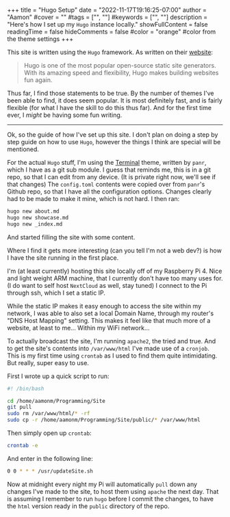+++
title = "Hugo Setup"
date = "2022-11-17T19:16:25-07:00"
author = "Aamon"
#cover = ""
#tags = ["", ""]
#keywords = ["", ""]
description = "Here's how I set up my `Hugo` instance locally."
showFullContent = false
readingTime = false
hideComments = false
#color = "orange" #color from the theme settings
+++

This site is written using the `Hugo` framework.
As written on their [website](https://gohugo.io/):

> Hugo is one of the most popular open-source static site generators.
> With its amazing speed and flexibility, Hugo makes building websites fun again.

Thus far, I find those statements to be true.
By the number of themes I've been able to find, it does seem popular.
It is most definitely fast, and is fairly flexible (for what I have the skill to do this thus far).
And for the first time ever, I *might* be having some fun writing.

---

Ok, so the guide of how I've set up this site.
I don't plan on doing a step by step guide on how to use `Hugo`, however the things I think are special will be mentioned.

For the actual `Hugo` stuff, I'm using the [Terminal](https://github.com/panr/hugo-theme-terminal) theme, written by `panr`, which I have as a git sub module.
I guess that reminds me, this is in a git repo, so that I can edit from any device.
(It is private right now, we'll see if that changes)
The `config.toml` contents were copied over from `panr`'s Github repo, so that I have all the configuration options.
Changes clearly had to be made to make it mine, which is not hard.
I then ran:

```bash
hugo new about.md
hugo new showcase.md
hugo new _index.md
```

And started filling the site with some content.

Where I find it gets more interesting (can you tell I'm not a web dev?)	is how I have the site running in the first place.

I'm (at least currently) hosting this site locally off of my Raspberry Pi 4.
Nice and light weight ARM machine, that I currently don't have too many uses for.
(I do want to self host `NextCloud` as well, stay tuned)
I connect to the Pi through ssh, which I set a static IP.

While the static IP makes it easy enough to access the site within my network, I was able to also set a local Domain Name, through my router's "DNS Host Mapping" setting.
This makes it feel like that much more of a website, at least to me...
Within my WiFi network...

To actually broadcast the site, I'm running `apache2`, the tried and true.
And to get the site's contents into `/var/www/html` I've made use of a `cronjob`.
This is my first time using `crontab` as I used to find them quite intimidating.
But really, super easy to use.

First I wrote up a quick script to run:

```bash
#! /bin/bash

cd /home/aamonm/Programming/Site
git pull
sudo rm /var/www/html/* -rf
sudo cp -r /home/aamonm/Programming/Site/public/* /var/www/html
```

Then simply open up `crontab`:

```bash
crontab -e
```

And enter in the following line:

```bash
0 0 * * * /usr/updateSite.sh
```

Now at midnight every night my Pi will automatically `pull` down any changes I've made to the site, to host them using `apache` the next day.
That is assuming I remember to run `hugo` before I commit the changes, to have the `html` version ready in the `public` directory of the repo.
